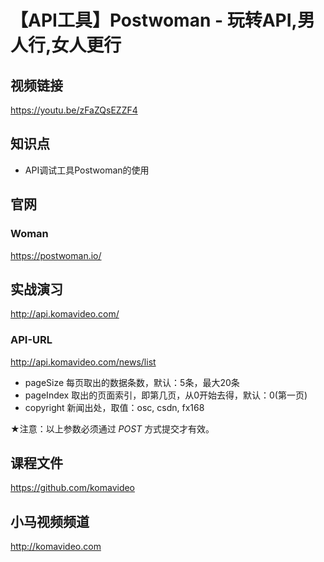 【API工具】Postwoman - 玩转API,男人行,女人更行
===========================================

## 视频链接

https://youtu.be/zFaZQsEZZF4

## 知识点

* API调试工具Postwoman的使用

## 官网

### Woman

https://postwoman.io/

## 实战演习

http://api.komavideo.com/

### API-URL

http://api.komavideo.com/news/list

+ pageSize
  每页取出的数据条数，默认：5条，最大20条
+ pageIndex
  取出的页面索引，即第几页，从0开始去得，默认：0(第一页)
+ copyright
  新闻出处，取值：osc, csdn, fx168

★注意：以上参数必须通过 *POST* 方式提交才有效。

## 课程文件

https://github.com/komavideo

## 小马视频频道

http://komavideo.com
